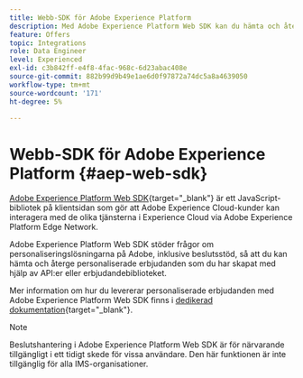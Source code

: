 ```yaml
---
title: Webb-SDK för Adobe Experience Platform
description: Med Adobe Experience Platform Web SDK kan du hämta och återge anpassade erbjudanden som du har skapat med hjälp av API:er eller erbjudandebiblioteket.
feature: Offers
topic: Integrations
role: Data Engineer
level: Experienced
exl-id: c3b842ff-e4f8-4fac-968c-6d23abac408e
source-git-commit: 882b99d9b49e1ae6d0f97872a74dc5a8a4639050
workflow-type: tm+mt
source-wordcount: '171'
ht-degree: 5%

---
```


# Webb-SDK för Adobe Experience Platform {#aep-web-sdk}

[Adobe Experience Platform Web SDK](https://experienceleague.adobe.com/docs/experience-platform/edge/home.html#video-overview){target=&quot;_blank&quot;} är ett JavaScript-bibliotek på klientsidan som gör att Adobe Experience Cloud-kunder kan interagera med de olika tjänsterna i Experience Cloud via Adobe Experience Platform Edge Network.

Adobe Experience Platform Web SDK stöder frågor om personaliseringslösningarna på Adobe, inklusive beslutsstöd, så att du kan hämta och återge personaliserade erbjudanden som du har skapat med hjälp av API:er eller erbjudandebiblioteket.

Mer information om hur du levererar personaliserade erbjudanden med Adobe Experience Platform Web SDK finns i [dedikerad dokumentation](https://experienceleague.adobe.com/docs/experience-platform/edge/personalization/offer-decisioning/offer-decisioning-overview.html#enabling-offer-decisioning){target=&quot;_blank&quot;}.

>[!NOTE]
>
>Beslutshantering i Adobe Experience Platform Web SDK är för närvarande tillgängligt i ett tidigt skede för vissa användare. Den här funktionen är inte tillgänglig för alla IMS-organisationer.
